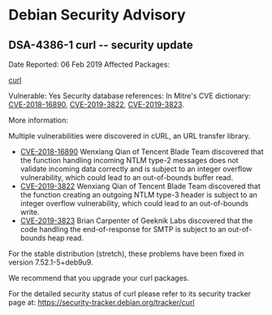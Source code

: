 
Debian Security Advisory
========================


DSA-4386-1 curl -- security update
----------------------------------



Date Reported:
06 Feb 2019
Affected Packages:

[curl](https://packages.debian.org/src:curl)

Vulnerable:
Yes
Security database references:
In Mitre's CVE dictionary: [CVE-2018-16890](https://security-tracker.debian.org/tracker/CVE-2018-16890), [CVE-2019-3822](https://security-tracker.debian.org/tracker/CVE-2019-3822), [CVE-2019-3823](https://security-tracker.debian.org/tracker/CVE-2019-3823).  

More information:

Multiple vulnerabilities were discovered in cURL, an URL transfer library.


* [CVE-2018-16890](https://security-tracker.debian.org/tracker/CVE-2018-16890)
Wenxiang Qian of Tencent Blade Team discovered that the function
 handling incoming NTLM type-2 messages does not validate incoming
 data correctly and is subject to an integer overflow vulnerability,
 which could lead to an out-of-bounds buffer read.
* [CVE-2019-3822](https://security-tracker.debian.org/tracker/CVE-2019-3822)
Wenxiang Qian of Tencent Blade Team discovered that the function
 creating an outgoing NTLM type-3 header is subject to an integer
 overflow vulnerability, which could lead to an out-of-bounds write.
* [CVE-2019-3823](https://security-tracker.debian.org/tracker/CVE-2019-3823)
Brian Carpenter of Geeknik Labs discovered that the code handling
 the end-of-response for SMTP is subject to an out-of-bounds heap
 read.


For the stable distribution (stretch), these problems have been fixed in
version 7.52.1-5+deb9u9.


We recommend that you upgrade your curl packages.


For the detailed security status of curl please refer to
its security tracker page at:
<https://security-tracker.debian.org/tracker/curl>





